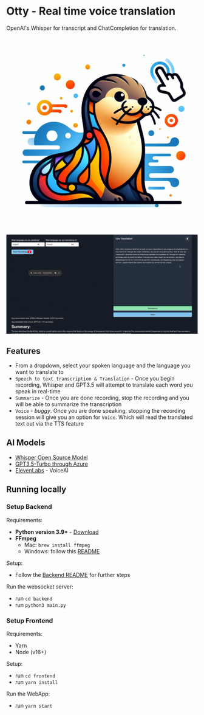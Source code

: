 # Otty - Real time voice translation 

OpenAI's Whisper for transcript and ChatCompletion for translation.

![](./img/_848c080e-2ccb-460f-badb-e8e1f454be7c.jpg)

![](./img/2023-03-29-20-35-51.png)

## Features

- From a dropdown, select your spoken language and the language you want to translate to
- `Speech to text transcription & Translation` - Once you begin recording, Whisper and GPT3.5 will attempt to translate each word you speak in real-time
- `Summarize` - Once you are done recording, stop the recording and you will be able to summarize the transcription
- `Voice` - _buggy_. Once you are done speaking, stopping the recording session will give you an option for `Voice`. Which will read the translated text out via the TTS feature

## AI Models

- [Whisper Open Source Model](https://github.com/openai/whisper)
- [GPT3.5-Turbo through Azure](https://learn.microsoft.com/en-us/azure/cognitive-services/openai/chatgpt-quickstart?tabs=command-line&pivots=programming-language-python)
- [ElevenLabs](https://beta.elevenlabs.io/voice-lab) - VoiceAI

## Running locally

### Setup Backend

Requirements:

- **Python version 3.9+** - [Download](https://www.python.org/downloads/)
- **FFmpeg**
  - Mac: `brew install ffmpeg`
  - Windows: follow this [README](https://github.com/openai/whisper#:~:text=It%20also%20requires%20the%20command%2Dline%20tool%20ffmpeg%20to%20be%20installed%20on%20your%20system%2C%20which%20is%20available%20from%20most%20package%20managers%3A)

Setup:

- Follow the [Backend README](./backend/README.md) for further steps

Run the websocket server:

- run `cd backend`
- run `python3 main.py`

### Setup Frontend

Requirements:

- Yarn
- Node (v16+)

Setup:

- run `cd frontend`
- run `yarn install`

Run the WebApp:

- run `yarn start`

